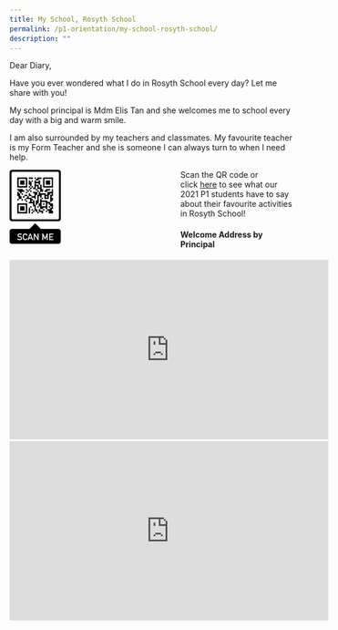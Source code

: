 ```yaml
---
title: My School, Rosyth School
permalink: /p1-orientation/my-school-rosyth-school/
description: ""
---
```

Dear Diary,  

Have you ever wondered what I do in Rosyth School every day? Let me share with you!  

My school principal is Mdm Elis Tan and she welcomes me to school every day with a big and warm smile.

I am also surrounded by my teachers and classmates. My favourite teacher is my Form Teacher and she is someone I can always turn to when I need help.

<div>  
<div style="float: left">  
<img src="/images/frame.png" 
    style="width:30%">
</div>  
<div></div>  
</div>

Scan the QR code or click [here](https://youtu.be/Ads6e9ZTTVI) to see what our 2021 P1 students have to say about their favourite activities in Rosyth School!

#### Welcome Address by Principal

<iframe width="560" height="315" src="https://www.youtube.com/embed/3MHoHWw8Dv4" title="YouTube video player" frameborder="0" allow="accelerometer; autoplay; clipboard-write; encrypted-media; gyroscope; picture-in-picture" allowfullscreen></iframe>

<br>

<iframe width="560" height="315" src="https://www.youtube.com/embed/r0EfjVlKmfQ" title="YouTube video player" frameborder="0" allow="accelerometer; autoplay; clipboard-write; encrypted-media; gyroscope; picture-in-picture" allowfullscreen></iframe>